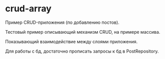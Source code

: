 # crud-array
Пример CRUD-приложения (по добавлению постов).  

Тестовый пример описывающий механизм CRUD, на примере массива.   

Показывающий взаимодействие между слоями приложения.  

Для работы с бд, достаточно прописать запросы к бд в PostRepository.
